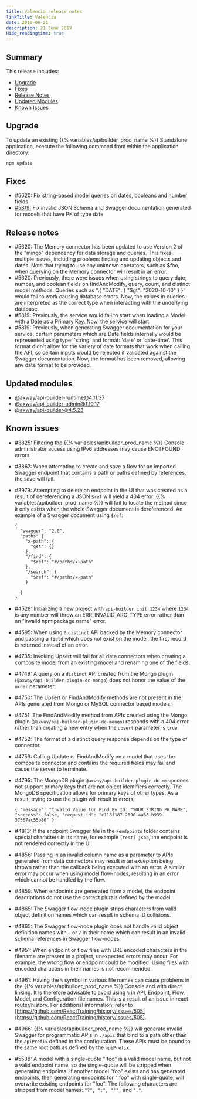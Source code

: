 ```yaml
---
title: Valencia release notes
linkTitle: Valencia
date: 2019-06-21
description: 21 June 2019
Hide_readingtime: true
---
```


## Summary

This release includes:

* [Upgrade](#upgrade)
* [Fixes](#fixes)
* [Release Notes](#release-notes)
* [Updated Modules](#updated-modules)
* [Known Issues](#known-issues)

## Upgrade

To update an existing {{% variables/apibuilder_prod_name %}} Standalone application, execute the following command from within the application directory:

```bash
npm update
```

## Fixes

* [#5620:](#5620) Fix string-based model queries on dates, booleans and number fields
* [#5819:](#5819) Fix invalid JSON Schema and Swagger documentation generated for models that have PK of type date

## Release notes

* #5620: The Memory connector has been updated to use Version 2 of the "mingo" dependency for data storage and queries. This fixes multiple issues, including problems finding and updating objects and dates. Note that trying to use any unknown operators, such as $foo, when querying on the Memory connector will result in an error.
* #5620: Previously, there were issues when using strings to query date, number, and boolean fields on findAndModify, query, count, and distinct model methods. Queries such as '\\{ "DATE": { "$gt": "2020-10-10" } }' would fail to work causing database errors. Now, the values in queries are interpreted as the correct type when interacting with the underlying database.
* #5819: Previously, the service would fail to start when loading a Model with a Date as a Primary Key. Now, the service will start.
* #5819: Previously, when generating Swagger documentation for your service, certain parameters which are Date fields internally would be represented using type: 'string' and format: 'date' or 'date-time'. This format didn't allow for the variety of date formats that work when calling the API, so certain inputs would be rejected if validated against the Swagger documentation. Now, the format has been removed, allowing any date format to be provided.

## Updated modules

* [@axway/api-builder-runtime@4.11.37](https://www.npmjs.com/package/@axway/api-builder-runtime/v/4.11.37)
* [@axway/api-builder-admin@1.10.17](https://www.npmjs.com/package/@axway/api-builder-admin/v/1.10.17)
* [@axway/api-builder@4.5.23](https://www.npmjs.com/package/@axway/api-builder/v/4.5.23)

## Known issues

* #3825: Filtering the {{% variables/apibuilder_prod_name %}} Console administrator access using IPv6 addresses may cause ENOTFOUND errors.
* #3867: When attempting to create and save a flow for an imported Swagger endpoint that contains a path or paths defined by references, the save will fail.
* #3979: Attempting to delete an endpoint in the UI that was created as a result of dereferencing a JSON `$ref` will yield a 404 error. {{% variables/apibuilder_prod_name %}} will fail to locate the method since it only exists when the whole Swagger document is dereferenced. An example of a Swagger document using `$ref`:

    ```
    {
      "swagger": "2.0",
      "paths" {
        "x-path": {
          "get": {}
        },
        "/find": {
          "$ref": "#/paths/x-path"
        },
        "/search": {
          "$ref": "#/paths/x-path"
        }

      }
    }
    ```
* #4528: Initializing a new project with `api-builder init 1234` where `1234` is any number will throw an ERR_INVALID_ARG_TYPE error rather than an "invalid npm package name" error.
* #4595: When using a `distinct` API backed by the Memory connector and passing a `field` which does not exist on the model, the first record is returned instead of an error.
* #4735: Invoking Upsert will fail for all data connectors when creating a composite model from an existing model and renaming one of the fields.
* #4749: A query on a `distinct` API created from the Mongo plugin (`@axway/api-builder-plugin-dc-mongo`) does not honor the value of the `order` parameter.
* #4750: The Upsert or FindAndModify methods are not present in the APIs generated from Mongo or MySQL connector based models.
* #4751: The FindAndModify method from APIs created using the Mongo plugin (`@axway/api-builder-plugin-dc-mongo`) responds with a 404 error rather than creating a new entry when the `upsert` parameter is `true`.
* #4752: The format of a distinct query response depends on the type of connector.
* #4759: Calling Update or FindAndModify on a model that uses the composite connector and contains the required fields may fail and cause the server to terminate.
* #4795: The MongoDB plugin `@axway/api-builder-plugin-dc-mongo` does not support primary keys that are not object identifiers correctly. The MongoDB specification allows for primary keys of other types. As a result, trying to use the plugin will result in errors:

    ```
    { "message": "Invalid Value for Find By ID: "YOUR_STRING_PK_NAME", "success": false, "request-id": "c118f187-2090-4a68-b939-37367ac55b80" }
    ```
* #4813: If the endpoint Swagger file in the `/endpoints` folder contains special characters in its name, for example `[test].json`, the endpoint is not rendered correctly in the UI.
* #4856: Passing in an invalid column name as a parameter to APIs generated from data connectors may result in an exception being thrown rather than the callback being executed with an error. A similar error may occur when using model flow-nodes, resulting in an error which cannot be handled by the flow.
* #4859: When endpoints are generated from a model, the endpoint descriptions do not use the correct plurals defined by the model.
* #4865: The Swagger flow-node plugin strips characters from valid object definition names which can result in schema ID collisions.
* #4865: The Swagger flow-node plugin does not handle valid object definition names with `~` or `/` in their name which can result in an invalid schema references in Swagger flow-nodes.
* #4951: When endpoint or flow files with URL encoded characters in the filename are present in a project, unexpected errors may occur. For example, the wrong flow or endpoint could be modified. Using files with encoded characters in their names is not recommended.
* #4961: Having the `%` symbol in various file names can cause problems in the {{% variables/apibuilder_prod_name %}} Console and with direct linking. It is therefore advisable to avoid using `%` in API, Endpoint, Flow, Model, and Configuration file names. This is a result of an issue in react-router/history. For additional information, refer to [https://github.com/ReactTraining/history/issues/505](https://github.com/ReactTraining/history/issues/505).
* #4966: {{% variables/apibuilder_prod_name %}} will generate invalid Swagger for programmatic APIs in `./apis` that bind to a path other than the `apiPrefix` defined in the configuration. These APIs must be bound to the same root path as defined by the `apiPrefix`.
* #5538: A model with a single-quote "'foo" is a valid model name, but not a valid endpoint name, so the single-quote will be stripped when generating endpoints. If another model "foo" exists and has generated endpoints, then generating endpoints for "'foo" with single-quote, will overwrite existing endpoints for "foo". The following characters are stripped from model names: `"?", ":", "'",` and `"."`.

